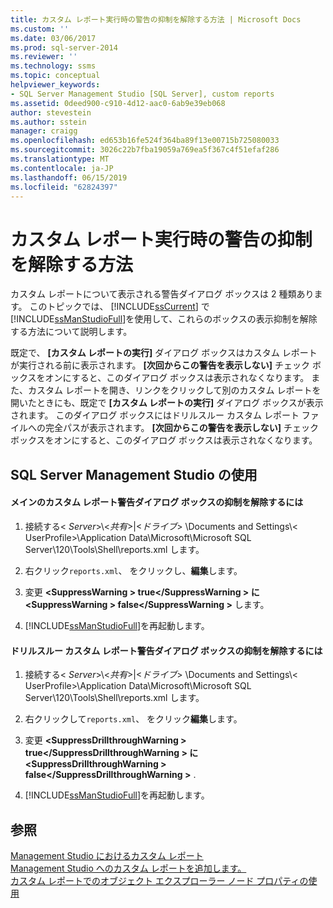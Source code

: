 ```yaml
---
title: カスタム レポート実行時の警告の抑制を解除する方法 | Microsoft Docs
ms.custom: ''
ms.date: 03/06/2017
ms.prod: sql-server-2014
ms.reviewer: ''
ms.technology: ssms
ms.topic: conceptual
helpviewer_keywords:
- SQL Server Management Studio [SQL Server], custom reports
ms.assetid: 0deed900-c910-4d12-aac0-6ab9e39eb068
author: stevestein
ms.author: sstein
manager: craigg
ms.openlocfilehash: ed653b16fe524f364ba89f13e00715b725080033
ms.sourcegitcommit: 3026c22b7fba19059a769ea5f367c4f51efaf286
ms.translationtype: MT
ms.contentlocale: ja-JP
ms.lasthandoff: 06/15/2019
ms.locfileid: "62824397"
---
```

# <a name="unsuppress-run-custom-report-warnings"></a>カスタム レポート実行時の警告の抑制を解除する方法
  カスタム レポートについて表示される警告ダイアログ ボックスは 2 種類あります。 このトピックでは、 [!INCLUDE[ssCurrent](../../includes/sscurrent-md.md)] で [!INCLUDE[ssManStudioFull](../../includes/ssmanstudiofull-md.md)]を使用して、これらのボックスの表示抑制を解除する方法について説明します。  
  
 既定で、 **[カスタム レポートの実行]** ダイアログ ボックスはカスタム レポートが実行される前に表示されます。 **[次回からこの警告を表示しない]** チェック ボックスをオンにすると、このダイアログ ボックスは表示されなくなります。 また、カスタム レポートを開き、リンクをクリックして別のカスタム レポートを開いたときにも、既定で **[カスタム レポートの実行]** ダイアログ ボックスが表示されます。 このダイアログ ボックスにはドリルスルー カスタム レポート ファイルへの完全パスが表示されます。 **[次回からこの警告を表示しない]** チェック ボックスをオンにすると、このダイアログ ボックスは表示されなくなります。  
  
##  <a name="SSMSProcedure"></a> SQL Server Management Studio の使用  
  
#### <a name="to-unsuppress-the-main-custom-report-warning-dialog-box"></a>メインのカスタム レポート警告ダイアログ ボックスの抑制を解除するには  
  
1.  接続する\< *Server*>\\<*共有*>|\<*ドライブ*> \Documents and Settings\\< UserProfile\>\Application Data\Microsoft\Microsoft SQL Server\120\Tools\Shell\reports.xml します。  
  
2.  右クリック`reports.xml`、 をクリックし、**編集**します。  
  
3.  変更 **\<SuppressWarning > true\</SuppressWarning > に\<SuppressWarning > false\</SuppressWarning >** します。  
  
4.  [!INCLUDE[ssManStudioFull](../../includes/ssmanstudiofull-md.md)]を再起動します。  
  
#### <a name="to-unsuppress-the-drill-through-custom-report-warning-dialog-box"></a>ドリルスルー カスタム レポート警告ダイアログ ボックスの抑制を解除するには  
  
1.  接続する\< *Server*>\\<*共有*>|\<*ドライブ*> \Documents and Settings\\< UserProfile\>\Application Data\Microsoft\Microsoft SQL Server\120\Tools\Shell\reports.xml します。  
  
2.  右クリックして`reports.xml`、 をクリック**編集**します。  
  
3.  変更 **\<SuppressDrillthroughWarning > true\</SuppressDrillthroughWarning > に\<SuppressDrillthroughWarning > false\</SuppressDrillthroughWarning >** .  
  
4.  [!INCLUDE[ssManStudioFull](../../includes/ssmanstudiofull-md.md)]を再起動します。  
  
## <a name="see-also"></a>参照  
 [Management Studio におけるカスタム レポート](custom-reports-in-management-studio.md)   
 [Management Studio へのカスタム レポートを追加します。](add-a-custom-report-to-management-studio.md)   
 [カスタム レポートでのオブジェクト エクスプローラー ノード プロパティの使用](use-custom-reports-with-object-explorer-node-properties.md)  
  
  
